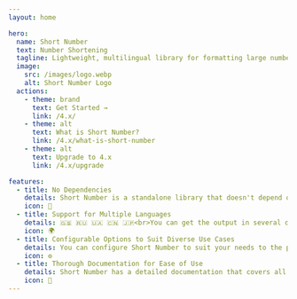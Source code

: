 ```yaml
---
layout: home

hero:
  name: Short Number
  text: Number Shortening
  tagline: Lightweight, multilingual library for formatting large numbers into compact, human-readable abbreviations
  image:
    src: /images/logo.webp
    alt: Short Number Logo
  actions:
    - theme: brand
      text: Get Started →
      link: /4.x/
    - theme: alt
      text: What is Short Number?
      link: /4.x/what-is-short-number
    - theme: alt
      text: Upgrade to 4.x
      link: /4.x/upgrade

features:
  - title: No Dependencies
    details: Short Number is a standalone library that doesn't depend on any other libraries or extensions, making it lightweight and efficient. It's optimized for performance and ensures fast and accurate conversions.
    icon: 🚀
  - title: Support for Multiple Languages
    details: 🇬🇧 🇷🇺 🇺🇦 🇨🇳 🇯🇵<br>You can get the output in several different languages such as English, Russian, Chinese, Ukrainian, and you can easily contribute your own language following documentation guide
    icon: 🌍
  - title: Configurable Options to Suit Diverse Use Cases
    details: You can configure Short Number to suit your needs to the point where you can even modify the output format of the number, overwrite locales and more
    icon: ⚙️
  - title: Thorough Documentation for Ease of Use
    details: Short Number has a detailed documentation that covers all the features of the library including some of the older versions, so you can easily integrate it into your project
    icon: 📖
---
```

